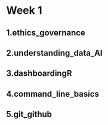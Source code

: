 # Week 1

## 1.ethics_governance

## 2.understanding_data_AI

## 3.dashboardingR

## 4.command_line_basics

## 5.git_github 